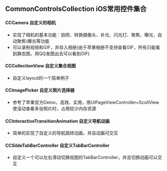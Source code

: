## CommonControlsCollection iOS常用控件集合

#### CCCamera 自定义的相机
* 实现了相机的基本功能：拍照、转换摄像头、补光、闪光灯、聚焦、曝光、自动聚焦\曝光等功能
* 可以录制视频和GIF，并存入相册(由于苹果相册不支持查看GIF，所有只能看到静态图，用QQ发图出去可以看到GIF)

#### CCCollectionView 自定义集合视图
* 自定义layout的一个简单例子

#### CCImagePicker 自定义照片选择器
* 参考了苹果官方Demo，高效、实用，用UIPageViewController+ScollView使滚动查看多张照片时，占用较少内存资源

#### CCInteractiveTransitionAnimation 自定义导航动画
* 简单的实现了自定义的导航跳转动画，并且动画可交互

#### CCSildeTabBarController 自定义TabBarController
* 自定义一个可以左右滑动切换视图的TabBarController，并且切换动画可以交互